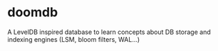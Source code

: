 # doomdb
A LevelDB inspired database to learn concepts about DB storage and indexing engines (LSM, bloom filters, WAL...)
